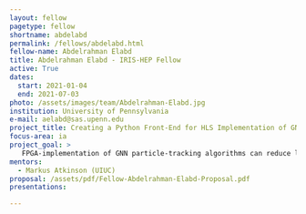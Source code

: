 ```yaml
---
layout: fellow
pagetype: fellow
shortname: abdelabd
permalink: /fellows/abdelabd.html
fellow-name: Abdelrahman Elabd
title: Abdelrahman Elabd - IRIS-HEP Fellow
active: True
dates:
  start: 2021-01-04
  end: 2021-07-03
photo: /assets/images/team/Abdelrahman-Elabd.jpg
institution: University of Pennsylvania
e-mail: aelabd@sas.upenn.edu
project_title: Creating a Python Front-End for HLS Implementation of GNNs on FPGA
focus-area: ia
project_goal: >
   FPGA-implementation of GNN particle-tracking algorithms can reduce latency to the speeds necessary for tracking at the LHC, but the catch is that FPGA/HLS design is time and effort intensive. This hinders the speed with which we can implement and test new GNN structures and training paradigms. This project proposes to develop a Python front-end which converts trained pytorch.geometric GNN models into identical HLS representations, and to integrate this functionality into the hls4ml toolkit. This functionality will allow us to keep up with new developments in GNNs such as quantization-aware training, which may further reduce latency and resource usage while providing less lossiness than post-training quantization.
mentors:
  - Markus Atkinson (UIUC)
proposal: /assets/pdf/Fellow-Abdelrahman-Elabd-Proposal.pdf
presentations:

---
```

